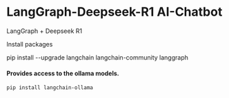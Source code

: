 # LangGraph-Deepseek-R1 AI-Chatbot

LangGraph + Deepseek R1

Install packages

pip install --upgrade langchain langchain-community langgraph

#### Provides access to the ollama models.
	pip install langchain-ollama
